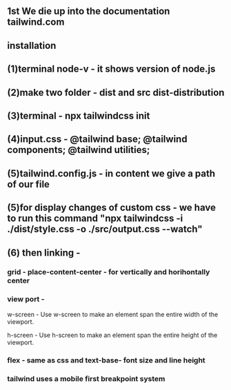 ## 1st We die up into the documentation tailwind.com
## installation 
## (1)terminal node-v - it shows version of node.js
## (2)make two folder - dist and src  dist-distribution
## (3)terminal - npx tailwindcss init
## (4)input.css - @tailwind base; @tailwind components; @tailwind utilities;
## (5)tailwind.config.js - in content we give a path of our file
## (5)for display changes of custom css - we have to run this command "npx tailwindcss -i ./dist/style.css -o ./src/output.css --watch"
## (6) then linking - <link rel="stylesheet" href="style.css">

### grid - place-content-center - for vertically and horihontally center 

### view port -
w-screen - Use w-screen to make an element span the entire width of the viewport.

h-screen - Use h-screen to make an element span the entire height of the viewport.

### flex - same as css and text-base- font size and line height

### tailwind uses a mobile first breakpoint system